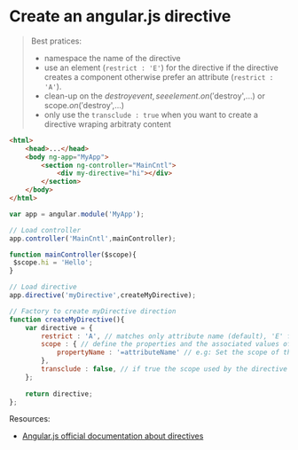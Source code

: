 # Create an angular.js directive

> Best pratices: 
> - namespace the name of the directive
> - use an element (`restrict : 'E'`) for the directive if the directive creates a component otherwise prefer an attribute (`restrict : 'A'`).
> - clean-up on the $destroy event, see element.on('$destroy',...) or scope.$on('$destroy',...)
> - only use the `transclude : true` when you want to create a directive wraping arbitraty content


```html
<html>
	<head>...</head>
    <body ng-app="MyApp">
    	<section ng-controller="MainCntl">
        	<div my-directive="hi"></div>
        </section>
    </body>
</html>
```

```js
var app = angular.module('MyApp');

// Load controller
app.controller('MainCntl',mainController);

function mainController($scope){
 $scope.hi = 'Hello';
}

// Load directive
app.directive('myDirective',createMyDirective);

// Factory to create myDirective direction
function createMyDirective(){
	var directive = {
    	restrict : 'A', // matches only attribute name (default), 'E' for only element name and 'EA' for both.
        scope : { // define the properties and the associated values of the inner scope of the directive
        	propertyName : '=attributeName' // e.g: Set the scope of the directive with the property 'propertyName' having as value the value of the attribute with the name  'attribute-name' (noticed the change between CamelCase and Dash-LowerCase)
        },
        transclude : false, // if true the scope used by the directive is the scope outside the directive, typically the scope of the controller.
    };
    
    return directive;
};
```

Resources:

 - [Angular.js official documentation about directives](http://docs.angularjs.org/guide/directive)